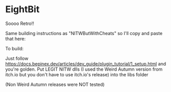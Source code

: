 # EightBit
Soooo Retro!!

Same building instructions as "NITWButWithCheats" so I'll copy and paste that here:

To build:

Just follow https://docs.bepinex.dev/articles/dev_guide/plugin_tutorial/1_setup.html and you're golden. Put LEGIT NITW dlls (I used the Weird Autumn version from itch.io but you don't have to use itch.io's release) into the libs folder

(Non Weird Autumn releases were NOT tested)
